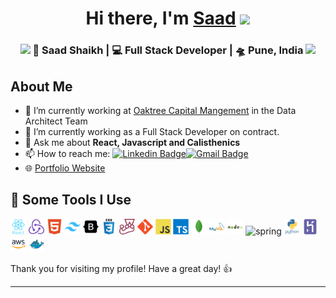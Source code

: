<!-- Header Section -->
<div align="center">
   <h1>Hi there, I'm <a href="https://hemant.codes">Saad</a> <img src="https://media.giphy.com/media/hvRJCLFzcasrR4ia7z/giphy.gif" width="25px"> </h1>
   
   
</div>





<div align="center">
<h3><img src="https://media.giphy.com/media/WUlplcMpOCEmTGBtBW/giphy.gif" width="30"> 🙎 Saad Shaikh | 💻 Full Stack Developer | 🛸 Pune, India  <img src="https://media.giphy.com/media/WUlplcMpOCEmTGBtBW/giphy.gif" width="30"></h3>
</div>

<!-- About Me Section -->
## About Me

- 🔭 I’m currently working at [Oaktree Capital Mangement](https://www.oaktreecapital.com/) in the Data Architect Team
- 🚀 I’m currently working as a Full Stack Developer on contract.
- 💬 Ask me about **React, Javascript and Calisthenics**
- 📫 How to reach me: [![Linkedin Badge](https://img.shields.io/badge/-saad-blue?style=flat&logo=Linkedin&logoColor=white&link=https://www.linkedin.com/in/saad-shaikh-8a40981b6/)](https://www.linkedin.com/in/saad-shaikh-8a40981b6/)[![Gmail Badge](https://img.shields.io/badge/-iamsaadtshaikh-c14438?style=flat&logo=Gmail&logoColor=white&link=mailto:jessicalim813@gmail.com)](mailto:jessicalim813@gmail.com)
- 🌐 [Portfolio Website](https://www.saadshaikhui.com)


<h2>🚀 Some Tools I Use</h2>
<p align="left">
<img src="https://raw.githubusercontent.com/devicons/devicon/master/icons/react/react-original-wordmark.svg" alt="react" width="25" height="25" />
<img src="https://raw.githubusercontent.com/devicons/devicon/master/icons/redux/redux-original.svg" alt="react" width="25" height="25" />
<img src="https://raw.githubusercontent.com/devicons/devicon/master/icons/html5/html5-plain.svg" alt="jest" width="25" height="25" />
<img src="https://raw.githubusercontent.com/devicons/devicon/master/icons/tailwindcss/tailwindcss-plain.svg" alt="jest" width="25" height="25" />
<img src="https://raw.githubusercontent.com/devicons/devicon/master/icons/bootstrap/bootstrap-plain.svg" alt="bootstrap" width="25" height="25" />
<img src="https://raw.githubusercontent.com/devicons/devicon/master/icons/css3/css3-original-wordmark.svg" alt="css3" width="25" height="25" />
<img src="https://raw.githubusercontent.com/devicons/devicon/master/icons/jest/jest-plain.svg" alt="jest" width="25" height="25" />
<img src="https://raw.githubusercontent.com/devicons/devicon/master/icons/git/git-plain.svg" alt="jest" width="25" height="25" />
<img src="https://raw.githubusercontent.com/devicons/devicon/master/icons/javascript/javascript-original.svg" alt="javascript" width="25" height="25" />
<img src="https://raw.githubusercontent.com/devicons/devicon/master/icons/typescript/typescript-original.svg" alt="typescript" width="25" height="25" />
<img src="https://raw.githubusercontent.com/devicons/devicon/master/icons/mongodb/mongodb-original.svg" alt="mongodb" width="25" height="25" />
<img src="https://raw.githubusercontent.com/devicons/devicon/master/icons/mysql/mysql-original-wordmark.svg" alt="mysql" width="25" height="25" />
<img src="https://raw.githubusercontent.com/devicons/devicon/master/icons/nodejs/nodejs-original-wordmark.svg" alt="nodejs" width="25" height="25" />
<img src="https://www.vectorlogo.zone/logos/springio/springio-icon.svg" alt="spring" width="25" height="25" />
<img src="https://raw.githubusercontent.com/devicons/devicon/master/icons/python/python-original-wordmark.svg" alt="python" width="25" height="25" />
<img src="https://raw.githubusercontent.com/devicons/devicon/master/icons/heroku/heroku-plain.svg" alt="heroku" width="25" height="25" />
<img src="https://raw.githubusercontent.com/github/explore/80688e429a7d4ef2fca1e82350fe8e3517d3494d/topics/aws/aws.png" alt="aws" width="25" height="25" />
<img src="https://raw.githubusercontent.com/devicons/devicon/master/icons/docker/docker-original.svg" alt="Docker" width="25" height="25" />
</p>

Thank you for visiting my profile! Have a great day! 👍

---
